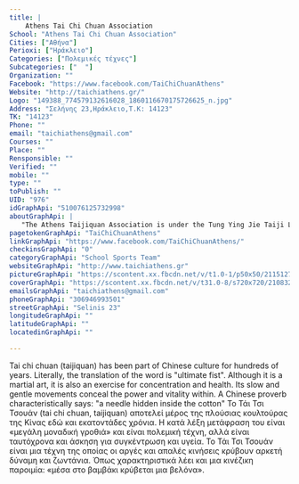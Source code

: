 ```yaml
---
title: |
    Athens Tai Chi Chuan Association
School: "Athens Tai Chi Chuan Association"
Cities: ["Αθήνα"]
Perioxi: ["Ηράκλειο"]
Categories: ["Πολεμικές τέχνες"]
Subcategories: ["  "]
Organization: ""
Facebook: "https://www.facebook.com/TaiChiChuanAthens"
Website: "http://taichiathens.gr/"
Logo: "149388_774579132616028_1860116670175726625_n.jpg"
Address: "Σελήνης 23,Ηράκλειο,Τ.Κ: 14123"
TK: "14123"
Phone: ""
email: "taichiathens@gmail.com"
Courses: ""
Place: ""
Rensponsible: ""
Verified: ""
mobile: ""
type: ""
toPublish: ""
UID: "976"
idGraphApi: "510076125732998"
aboutGraphApi: | 
   "The Athens Taijiquan Association is under the Tung Ying Jie Taiji Legacy created by Master Alex Da De Dong"
pagetokenGraphApi: "TaiChiChuanAthens"
linkGraphApi: "https://www.facebook.com/TaiChiChuanAthens/"
checkinsGraphApi: "0"
categoryGraphApi: "School Sports Team"
websiteGraphApi: "http://www.taichiathens.gr"
pictureGraphApi: "https://scontent.xx.fbcdn.net/v/t1.0-1/p50x50/21151275_1656815321059067_2608679026117624095_n.jpg?oh=d313b868be0d72bb699485dda9d1f581&amp;oe=5B47C91E"
coverGraphApi: "https://scontent.xx.fbcdn.net/v/t31.0-8/s720x720/21083225_1656714774402455_8350221654812717660_o.jpg?oh=ee8bb447c20217888a8ec13b280ae5cf&amp;oe=5B36B899"
emailsGraphApi: "taichiathens@gmail.com"
phoneGraphApi: "306946993501"
streetGraphApi: "Selinis 23"
longitudeGraphApi: ""
latitudeGraphApi: ""
locatedinGraphApi: ""

---
```


Tai chi chuan (taijiquan) has been part of Chinese culture for hundreds of years. Literally, the translation of the word is &quot;ultimate fist&quot;. Although it is a martial art, it is also an exercise for concentration and health. Its slow and gentle movements conceal the power and vitality within. A Chinese proverb characteristically says: &quot;a needle hidden inside the cotton&quot; Το Τάι Τσι Τσουάν (tai chi chuan, taijiquan) αποτελεί μέρος της πλούσιας κουλτούρας της Κίνας εδώ και εκατοντάδες χρόνια. Η κατά λέξη μετάφραση του είναι «μεγάλη μοναδική γροθιά» και είναι πολεμική τέχνη, αλλά είναι ταυτόχρονα και άσκηση για συγκέντρωση και υγεία. Το Τάι Τσι Τσουάν είναι μια τέχνη της οποίας οι αργές και απαλές κινήσεις κρύβουν αρκετή δύναμη και ζωντάνια. Όπως χαρακτηριστικά λέει και μια κινέζικη παροιμία: «μέσα στο βαμβάκι κρύβεται μια βελόνα». 

